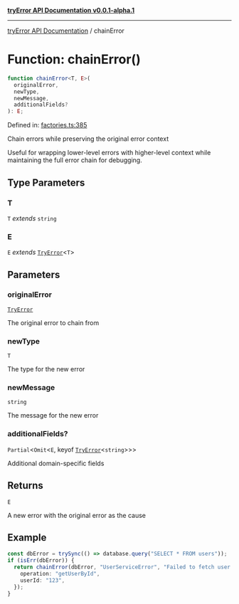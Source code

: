 [**tryError API Documentation v0.0.1-alpha.1**](../index.md)

---

[tryError API Documentation](../index.md) / chainError

# Function: chainError()

```ts
function chainError<T, E>(
  originalError,
  newType,
  newMessage,
  additionalFields?
): E;
```

Defined in: [factories.ts:385](https://github.com/oconnorjohnson/try-error/blob/e3ae0308069a4fba073f4543d527ad76373db795/src/factories.ts#L385)

Chain errors while preserving the original error context

Useful for wrapping lower-level errors with higher-level context
while maintaining the full error chain for debugging.

## Type Parameters

### T

`T` _extends_ `string`

### E

`E` _extends_ [`TryError`](../interfaces/TryError.md)\<`T`\>

## Parameters

### originalError

[`TryError`](../interfaces/TryError.md)

The original error to chain from

### newType

`T`

The type for the new error

### newMessage

`string`

The message for the new error

### additionalFields?

`Partial`\<`Omit`\<`E`, keyof [`TryError`](../interfaces/TryError.md)\<`string`\>\>\>

Additional domain-specific fields

## Returns

`E`

A new error with the original error as the cause

## Example

```typescript
const dbError = trySync(() => database.query("SELECT * FROM users"));
if (isErr(dbError)) {
  return chainError(dbError, "UserServiceError", "Failed to fetch user data", {
    operation: "getUserById",
    userId: "123",
  });
}
```
